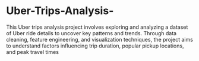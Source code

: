 # Uber-Trips-Analysis-
This Uber trips analysis project involves exploring and analyzing a dataset of Uber ride details to uncover key patterns and trends. Through data cleaning, feature engineering, and visualization techniques, the project aims to understand factors influencing trip duration, popular pickup locations, and peak travel times
